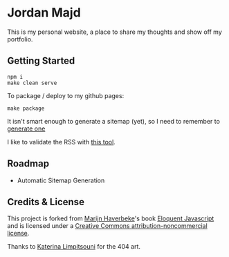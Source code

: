 # Jordan Majd

This is my personal website, a place to share my thoughts and show off my portfolio.

## Getting Started

```
npm i
make clean serve
```

To package / deploy to my github pages:

```
make package
```

It isn't smart enough to generate a sitemap (yet), so I need to remember to [generate one](www.xml-sitemaps.com)

I like to validate the RSS with [this tool](https://validator.w3.org/feed/#validate_by_uri).

## Roadmap

- Automatic Sitemap Generation

## Credits & License

This project is forked from [Marijn Haverbeke]'s book [Eloquent Javascript] and is licensed under
a [Creative Commons attribution-noncommercial license].

Thanks to [Katerina Limpitsouni](https://twitter.com/ninalimpi) for the 404 art.

[Marijn Haverbeke]: https://marijnhaverbeke.nl/
[Eloquent Javascript]: https://eloquentjavascript.net/
[Creative Commons attribution-noncommercial license]: https://creativecommons.org/licenses/by-nc/3.0/
